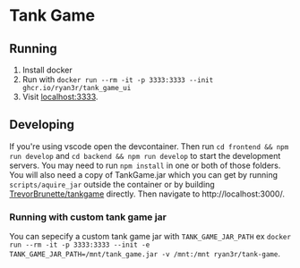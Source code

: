 # Tank Game

## Running

1. Install docker
2. Run with `docker run --rm -it -p 3333:3333 --init ghcr.io/ryan3r/tank_game_ui`
3. Visit [localhost:3333](http://localhost:3333/).

## Developing

If you're using vscode open the devcontainer.  Then run `cd frontend && npm run develop` and `cd backend && npm run develop` to start the development servers.  You may need to run `npm install` in one or both of those folders.  You will also need a copy of TankGame.jar which you can get by running `scripts/aquire_jar` outside the container or by building [TrevorBrunette/tankgame](https://github.com/TrevorBrunette/tankgame.git) directly.  Then navigate to http://localhost:3000/.

### Running with custom tank game jar

You can sepecify a custom tank game jar with `TANK_GAME_JAR_PATH` ex `docker run --rm -it -p 3333:3333 --init -e TANK_GAME_JAR_PATH=/mnt/tank_game.jar -v /mnt:/mnt ryan3r/tank-game`.
